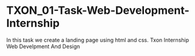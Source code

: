 # TXON_01-Task-Web-Development-Internship
In this task we create a landing page using html and css.
Txon Internship Web Develpment And Design 
